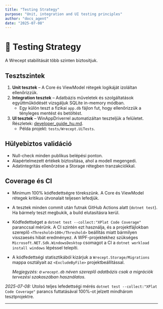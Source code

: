```yaml
---
title: "Testing Strategy"
purpose: "Unit, integration and UI testing principles"
author: "docs_agent"
date: "2025-07-08"
---
```


# 🧪 Testing Strategy

A Wrecept stabilitását több szinten biztosítjuk.

## Tesztszintek

1. **Unit tesztek** – A Core és ViewModel rétegek logikáját izoláltan ellenőrizzük.
2. **Integration tesztek** – Adatbázis műveletek és szolgáltatások együttműködését vizsgáljuk SQLite in-memory módban.
   * Egy külön teszt a fizikai `app.db` fájlon fut, hogy ellenőrizzük a tényleges mentést és betöltést.
3. **UI tesztek** – WinAppDriverrel automatizáltan teszteljük a felületet. Részletek: [developer_guide_hu.md](manuals/developer_guide_hu.md#ui-tesztek-winappdriverrel).
   * Példa projekt: `tests/Wrecept.UiTests`.

## Hülyebiztos validáció

* Null-check minden publikus belépési ponton.
* Alapértelmezett értékek biztosítása, ahol a modell megengedi.
* Adatintegritás ellenőrzése a Storage rétegben tranzakciókkal.

## Coverage és CI

* Minimum 100% kódfedettségre törekszünk. A Core és ViewModel rétegek kritikus útvonalait teljesen lefedjük.
* A tesztek minden commit után futnak GitHub Actions alatt (`dotnet test`). Ha bármely teszt megbukik, a build elutasításra kerül.
* Kódfedettséget a `dotnet test --collect:"XPlat Code Coverage"` paranccsal mérünk.
  A CI szintén ezt használja, és a projektfájlokban szereplő `<Threshold>100</Threshold>`
  beállítás miatt bármilyen visszaesés hibát eredményez.
  A WPF-projektekhez szükséges `Microsoft.NET.Sdk.WindowsDesktop` csomagot a CI
  a `dotnet workload install windows` lépéssel telepíti.
* A kódfedettségi statisztikából kizárjuk a `Wrecept.Storage/Migrations` mappa osztályait
  az `<ExcludeByFile>` projektbeállítással.

  *Megjegyzés: a `wrecept.db` néven szereplő adatbázis csak a migrációk tervezési szakaszában használatos.*

*2025-07-08:* Utolsó teljes lefedettségi mérés `dotnet test --collect:"XPlat Code Coverage"` parancs futtatásával 100%-ot jelzett mindhárom tesztprojektre.

---
